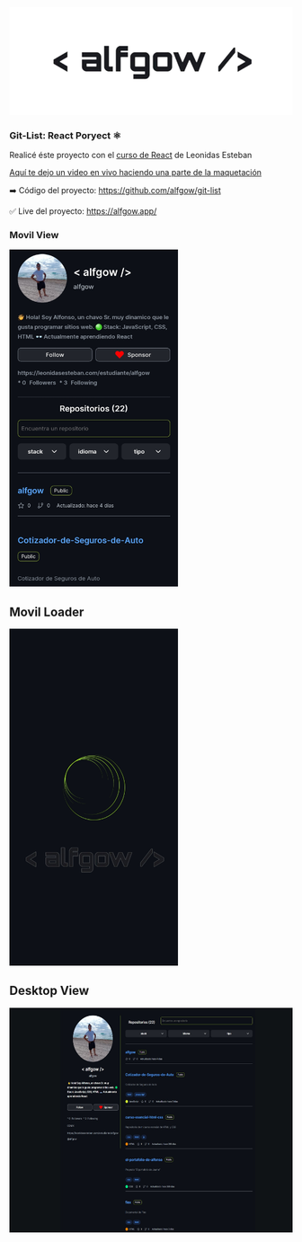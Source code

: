 <img src='https://raw.githubusercontent.com/alfgow/git-list/master/src/components/img/alfgow.png'/>

### Git-List: React Poryect ⚛️

Realicé éste proyecto con el <a href='https://leonidasesteban.com/cursos/react' target='_blank' rel="noreferrer">curso de React</a> de Leonidas Esteban

 

<a href='https://www.twitch.tv/videos/1609622722' target='_blank' rel="noreferrer">Aquí te dejo un video en vivo haciendo una parte de la maquetación</a>

➡️ Código del proyecto: <a href='https://github.com/alfgow/git-list' target='_blank' rel="noreferrer">https://github.com/alfgow/git-list</a>

✅ Live del proyecto: <a href='https://alfgow.app/' target='_blank' rel="noreferrer">https://alfgow.app/</a>


### Movil View

<img src='https://raw.githubusercontent.com/alfgow/git-list/master/src/components/img/Screenshot_20221008_211611.jpg' width="300" height="600"/>

## Movil Loader

<img src='https://raw.githubusercontent.com/alfgow/git-list/master/src/components/img/Screenshot_20221008_211521.jpg' width="300" height="600"/>

## Desktop View

<img src='https://raw.githubusercontent.com/alfgow/git-list/master/src/components/img/Screenshot%202022-10-08%20211326.jpg' width="600" height="400"/>


